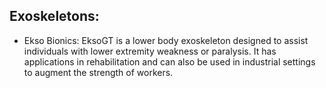 ## Exoskeletons:
 - Ekso Bionics: EksoGT is a lower body exoskeleton designed to assist individuals with lower extremity weakness or paralysis. It has applications in rehabilitation and can also be used in industrial settings to
   augment the strength of workers.
